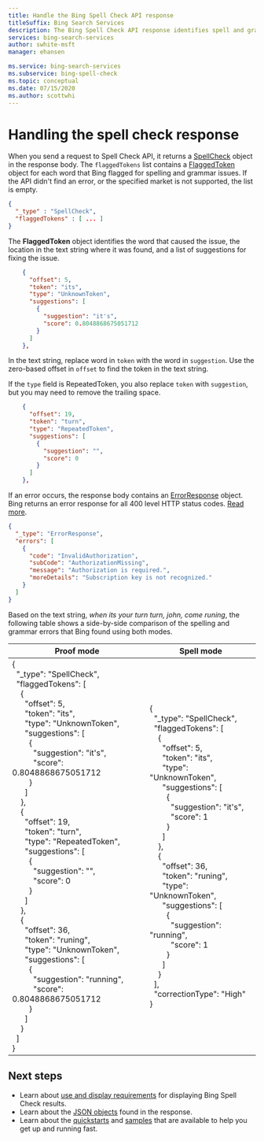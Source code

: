 ```yaml
---
title: Handle the Bing Spell Check API response
titleSuffix: Bing Search Services
description: The Bing Spell Check API response identifies spell and grammar errors in a text string. This topics shows you what the JSON response looks like and how to process it.
services: bing-search-services
author: swhite-msft
manager: ehansen

ms.service: bing-search-services
ms.subservice: bing-spell-check
ms.topic: conceptual
ms.date: 07/15/2020
ms.author: scottwhi
---
```


# Handling the spell check response

When you send a request to Spell Check API, it returns a [SpellCheck](../reference/response-objects.md#spellcheck) object in the response body. The `flaggedTokens` list contains a [FlaggedToken](../reference/response-objects.md#flaggedtoken) object for each word that Bing flagged for spelling and grammar issues. If the API didn't find an error, or the specified market is not supported, the list is empty.

```json
{
  "_type" : "SpellCheck",  
  "flaggedTokens" : [ ... ]
}
```

The **FlaggedToken** object identifies the word that caused the issue, the location in the text string where it was found, and a list of suggestions for fixing the issue.

```json
    {
      "offset": 5,
      "token": "its",
      "type": "UnknownToken",
      "suggestions": [
        {
          "suggestion": "it's",
          "score": 0.8048868675051712
        }
      ]
    },
```

In the text string, replace word in `token` with the word in `suggestion`. Use the zero-based offset in `offset` to find the token in the text string. 

If the `type` field is RepeatedToken, you also replace `token` with `suggestion`, but you may need to remove the trailing space.


```json
    {
      "offset": 19,
      "token": "turn",
      "type": "RepeatedToken",
      "suggestions": [
        {
          "suggestion": "",
          "score": 0
        }
      ]
    },
```

If an error occurs, the response body contains an [ErrorResponse](../reference/response-objects.md#errorresponse) object. Bing returns an error response for all 400 level HTTP status codes. [Read more](../reference/error-codes.md).

```json
{
  "_type": "ErrorResponse", 
  "errors": [
    {
      "code": "InvalidAuthorization", 
      "subCode": "AuthorizationMissing", 
      "message": "Authorization is required.", 
      "moreDetails": "Subscription key is not recognized."
    }
  ]
}
```

Based on the text string, *when its your turn turn, john, come runing*, the following table shows a side-by-side comparison of the spelling and grammar errors that Bing found using both modes.

|Proof mode|Spell mode
|-|-
|{<br/>&nbsp;&nbsp;"_type": "SpellCheck",<br/>&nbsp;&nbsp;"flaggedTokens": [<br/>&nbsp;&nbsp;&nbsp;&nbsp;{<br/>&nbsp;&nbsp;&nbsp;&nbsp;&nbsp;&nbsp;"offset": 5,<br/>&nbsp;&nbsp;&nbsp;&nbsp;&nbsp;&nbsp;"token": "its",<br/>&nbsp;&nbsp;&nbsp;&nbsp;&nbsp;&nbsp;"type": "UnknownToken",<br/>&nbsp;&nbsp;&nbsp;&nbsp;&nbsp;&nbsp;"suggestions": [<br/>&nbsp;&nbsp;&nbsp;&nbsp;&nbsp;&nbsp;&nbsp;&nbsp;{<br/>&nbsp;&nbsp;&nbsp;&nbsp;&nbsp;&nbsp;&nbsp;&nbsp;&nbsp;&nbsp;"suggestion": "it's",<br/>&nbsp;&nbsp;&nbsp;&nbsp;&nbsp;&nbsp;&nbsp;&nbsp;&nbsp;&nbsp;"score": 0.8048868675051712<br/>&nbsp;&nbsp;&nbsp;&nbsp;&nbsp;&nbsp;&nbsp;&nbsp;}<br/>&nbsp;&nbsp;&nbsp;&nbsp;&nbsp;&nbsp;]<br/>&nbsp;&nbsp;&nbsp;&nbsp;},<br/>&nbsp;&nbsp;&nbsp;&nbsp;{<br/>&nbsp;&nbsp;&nbsp;&nbsp;&nbsp;&nbsp;"offset": 19,<br/>&nbsp;&nbsp;&nbsp;&nbsp;&nbsp;&nbsp;"token": "turn",<br/>&nbsp;&nbsp;&nbsp;&nbsp;&nbsp;&nbsp;"type": "RepeatedToken",<br/>&nbsp;&nbsp;&nbsp;&nbsp;&nbsp;&nbsp;"suggestions": [<br/>&nbsp;&nbsp;&nbsp;&nbsp;&nbsp;&nbsp;&nbsp;&nbsp;{<br/>&nbsp;&nbsp;&nbsp;&nbsp;&nbsp;&nbsp;&nbsp;&nbsp;&nbsp;&nbsp;"suggestion": "",<br/>&nbsp;&nbsp;&nbsp;&nbsp;&nbsp;&nbsp;&nbsp;&nbsp;&nbsp;&nbsp;"score": 0<br/>&nbsp;&nbsp;&nbsp;&nbsp;&nbsp;&nbsp;&nbsp;&nbsp;}<br/>&nbsp;&nbsp;&nbsp;&nbsp;&nbsp;&nbsp;]<br/>&nbsp;&nbsp;&nbsp;&nbsp;},<br/>&nbsp;&nbsp;&nbsp;&nbsp;{<br/>&nbsp;&nbsp;&nbsp;&nbsp;&nbsp;&nbsp;"offset": 36,<br/>&nbsp;&nbsp;&nbsp;&nbsp;&nbsp;&nbsp;"token": "runing",<br/>&nbsp;&nbsp;&nbsp;&nbsp;&nbsp;&nbsp;"type": "UnknownToken",<br/>&nbsp;&nbsp;&nbsp;&nbsp;&nbsp;&nbsp;"suggestions": [<br/>&nbsp;&nbsp;&nbsp;&nbsp;&nbsp;&nbsp;&nbsp;&nbsp;{<br/>&nbsp;&nbsp;&nbsp;&nbsp;&nbsp;&nbsp;&nbsp;&nbsp;&nbsp;&nbsp;"suggestion": "running",<br/>&nbsp;&nbsp;&nbsp;&nbsp;&nbsp;&nbsp;&nbsp;&nbsp;&nbsp;&nbsp;"score": 0.8048868675051712<br/>&nbsp;&nbsp;&nbsp;&nbsp;&nbsp;&nbsp;&nbsp;&nbsp;}<br/>&nbsp;&nbsp;&nbsp;&nbsp;&nbsp;&nbsp;]<br/>&nbsp;&nbsp;&nbsp;&nbsp;}<br/>&nbsp;&nbsp;]<br/>}|{<br/>&nbsp;&nbsp;"_type": "SpellCheck",<br/>&nbsp;&nbsp;"flaggedTokens": [<br/>&nbsp;&nbsp;&nbsp;&nbsp;{<br/>&nbsp;&nbsp;&nbsp;&nbsp;&nbsp;&nbsp;"offset": 5,<br/>&nbsp;&nbsp;&nbsp;&nbsp;&nbsp;&nbsp;"token": "its",<br/>&nbsp;&nbsp;&nbsp;&nbsp;&nbsp;&nbsp;"type": "UnknownToken",<br/>&nbsp;&nbsp;&nbsp;&nbsp;&nbsp;&nbsp;"suggestions": [<br/>&nbsp;&nbsp;&nbsp;&nbsp;&nbsp;&nbsp;&nbsp;&nbsp;{<br/>&nbsp;&nbsp;&nbsp;&nbsp;&nbsp;&nbsp;&nbsp;&nbsp;&nbsp;&nbsp;"suggestion": "it's",<br/>&nbsp;&nbsp;&nbsp;&nbsp;&nbsp;&nbsp;&nbsp;&nbsp;&nbsp;&nbsp;"score": 1<br/>&nbsp;&nbsp;&nbsp;&nbsp;&nbsp;&nbsp;&nbsp;&nbsp;}<br/>&nbsp;&nbsp;&nbsp;&nbsp;&nbsp;&nbsp;]<br/>&nbsp;&nbsp;&nbsp;&nbsp;},<br/>&nbsp;&nbsp;&nbsp;&nbsp;{<br/>&nbsp;&nbsp;&nbsp;&nbsp;&nbsp;&nbsp;"offset": 36,<br/>&nbsp;&nbsp;&nbsp;&nbsp;&nbsp;&nbsp;"token": "runing",<br/>&nbsp;&nbsp;&nbsp;&nbsp;&nbsp;&nbsp;"type": "UnknownToken",<br/>&nbsp;&nbsp;&nbsp;&nbsp;&nbsp;&nbsp;"suggestions": [<br/>&nbsp;&nbsp;&nbsp;&nbsp;&nbsp;&nbsp;&nbsp;&nbsp;{<br/>&nbsp;&nbsp;&nbsp;&nbsp;&nbsp;&nbsp;&nbsp;&nbsp;&nbsp;&nbsp;"suggestion": "running",<br/>&nbsp;&nbsp;&nbsp;&nbsp;&nbsp;&nbsp;&nbsp;&nbsp;&nbsp;&nbsp;"score": 1<br/>&nbsp;&nbsp;&nbsp;&nbsp;&nbsp;&nbsp;&nbsp;&nbsp;}<br/>&nbsp;&nbsp;&nbsp;&nbsp;&nbsp;&nbsp;]<br/>&nbsp;&nbsp;&nbsp;&nbsp;}<br/>&nbsp;&nbsp;],<br/>&nbsp;&nbsp;"correctionType": "High"<br/>}


## Next steps  

- Learn about [use and display requirements](../../bing-web-search/use-display-requirements.md) for displaying Bing Spell Check results.  
- Learn about the [JSON objects](../reference/response-objects.md) found in the response.  
- Learn about the [quickstarts](../quickstarts/quickstarts.md) and [samples](../samples.md) that are available to help you get up and running fast.
